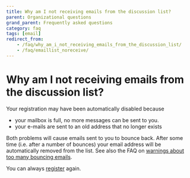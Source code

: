 ```yaml
---
title: Why am I not receiving emails from the discussion list?
parent: Organizational questions
grand_parent: Frequently asked questions
category: faq
tags: [email]
redirect_from:
    - /faq/why_am_i_not_receiving_emails_from_the_discussion_list/
    - /faq/emaillist_noreceive/
---
```


# Why am I not receiving emails from the discussion list?

Your registration may have been automatically disabled because

- your mailbox is full, no more messages can be sent to you.
- your e-mails are sent to an old address that no longer exists

Both problems will cause emails sent to you to bounce back. After some time (i.e. after a number of bounces) your email address will be automatically removed from the list. See also the FAQ on [warnings about too many bouncing emails](/faq/why_am_i_receiving_warnings_about_too_many_bouncing_emails).

You can always [register](http://mailman.science.ru.nl/mailman/listinfo/fieldtrip) again.
